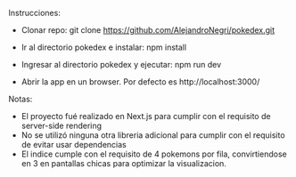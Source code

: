 Instrucciones:
- Clonar repo: git clone https://github.com/AlejandroNegri/pokedex.git

- Ir al directorio pokedex e instalar: npm install

- Ingresar al directorio pokedex y ejecutar: npm run dev

- Abrir la app en un browser. Por defecto es http://localhost:3000/


Notas:
- El proyecto fué realizado en Next.js para cumplir con el requisito de server-side rendering
- No se utilizó ninguna otra libreria adicional para cumplir con el requisito de evitar usar dependencias
- El indice cumple con el requisito de 4 pokemons por fila, convirtiendose en 3 en pantallas chicas para 
optimizar la visualizacion.